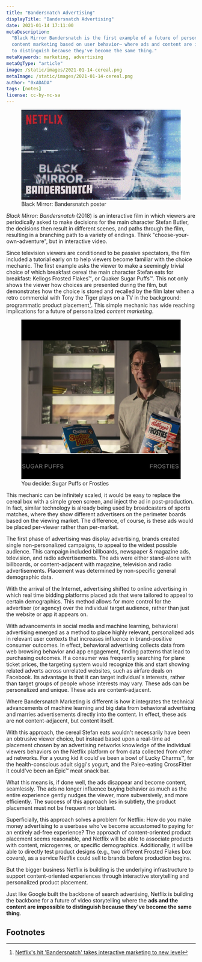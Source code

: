 ```yaml
---
title: "Bandersnatch Advertising"
displayTitle: "Bandersnatch Advertising"
date: 2021-01-14 17:11:00
metaDescription: 
  "Black Mirror Bandersnatch is the first example of a future of personalized
  content marketing based on user behavior— where ads and content are impossible
  to distinguish because they've become the same thing."
metaKeywords: marketing, advertising
metaOgType: "article"
image: /static/images/2021-01-14-cereal.png
metaImage: /static/images/2021-01-14-cereal.png
author: "0xADADA"
tags: [notes]
license: cc-by-nc-sa
---
```



<figure>
  <img src="/static/images/2021-01-14-bandersnatch.jpg" alt="Black Mirror: Bandersnatch poster">
  <figcaption>Black Mirror: Bandersnatch poster</figcaption>
</figure>

_Black Mirror: Bandersnatch_ (2018) is an interactive film in which viewers are
periodically asked to make decisions for the main character Stefan Butler, the
decisions then result in different scenes, and paths through the film, resulting
in a branching path to a variety of endings. Think "choose-your-own-adventure",
but in interactive video.

Since television viewers are conditioned to be passive spectators, the film
included a tutorial early on to help viewers become familiar with the choice
mechanic. The first example asks the viewer to make a seemingly trivial choice
of which breakfast cereal the main character Stefan eats for breakfast: Kellogs
Frosted Flakes™, or Quaker Sugar Puffs™. This not only shows the viewer how
choices are presented during the film, but demonstrates how the choice is stored
and recalled by the film later when a retro commercial with Tony the Tiger plays
on a TV in the background: programmatic product placement[^1]. This simple
mechanic has wide reaching implications for a future of personalized _content
marketing_.

<figure>
  <img src="/static/images/2021-01-14-cereal.png" alt="You decide: Sugar Puffs or Frosties">
  <figcaption>You decide: Sugar Puffs or Frosties</figcaption>
</figure>

This mechanic can be infinitely scaled, it would be easy to replace the cereal
box with a simple green screen, and inject the ad in post-production. In fact,
similar technology is already being used by broadcasters of sports matches,
where they show different advertisers on the perimeter boards based on the
viewing market. The difference, of course, is these ads would be placed
per-viewer rather than per-market.

The first phase of advertising was display advertising, brands created single
non-personalized campaigns, to appeal to the widest possible audience. This
campaign included billboards, newspaper & magazine ads, television, and radio
advertisements. The ads were either stand-alone with billboards, or
content-adjacent with magazine, television and radio advertisements. Placement
was determined by non-specific general demographic data.

With the arrival of the Internet, advertising shifted to online advertising in
which real time bidding platforms placed ads that were tailored to appeal to
certain demographics. This method allows for more control for the advertiser (or
agency) over the individual target audience, rather than just the website or app
it appears on.

With advancements in social media and machine learning, behavioral advertising
emerged as a method to place highly relevant, personalized ads in relevant user
contexts that increases influence in brand-positive consumer outcomes. In
effect, behavioral advertising collects data from web browsing behavior and app
engagement, finding patterns that lead to purchasing outcomes. If a consumer was
frequently searching for plane ticket prices, the targeting system would
recognize this and start showing related adverts across unrelated websites, such
as airfare deals on Facebook. Its advantage is that it can target individual's
interests, rather than target groups of people whose interests may vary. These
ads can be personalized and unique. These ads are content-adjacent.

Where Bandersnatch Marketing is different is how it integrates the technical
advancements of machine learning and big data from behavioral advertising and
marries advertisements directly into the content. In effect, these ads are not
content-adjacent, but content itself.

With this approach, the cereal Stefan eats wouldn't necessarily have been an
obtrusive viewer choice, but instead based upon a real-time ad placement chosen
by an advertising networks knowledge of the individual viewers behaviors on the
Netflix platform or from data collected from other ad networks. For a young kid
it could've been a bowl of Lucky Charms™, for the health-conscious adult siggi's
yogurt, and the Paleo-eating CrossFitter it could've been an Epic™ meat snack
bar.

What this means is, if done well, the ads disappear and become content,
seamlessly. The ads no longer influence buying behavior as much as the entire
experience gently nudges the viewer, more subversively, and more efficiently.
The success of this approach lies in subtlety, the product placement must not be
frequent nor blatant.

Superficially, this approach solves a problem for Netflix: How do you make money
advertising to a userbase who've become accustomed to paying for an entirely
ad-free experience? The approach of content-oriented product placement seems
reasonable, and Netflix will be able to associate products with content,
microgenres, or specific demographics. Additionally, it will be able to directly
test product designs (e.g., two different Frosted Flakes box covers), as a
service Netflix could sell to brands before production begins.

But the bigger business Netflix is building is the underlying infrastructure to
support content-oriented experiences through interactive storytelling and
personalized product placement.

Just like Google built the backbone of search advertising, Netflix is building
the backbone for a future of video storytelling where the **ads and the content
are impossible to distinguish because they've become the same thing**.

## Footnotes

[^1]:
    [Netflix's hit 'Bandersnatch' takes interactive marketing to new level](https://www.marketingdive.com/news/netflixs-hit-bandersnatch-takes-interactive-marketing-to-new-level/545202/)

